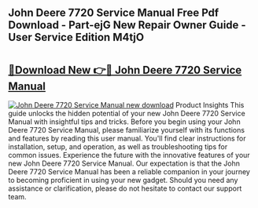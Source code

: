 ## John Deere 7720 Service Manual Free Pdf Download - Part-ejG New Repair Owner Guide - User Service Edition M4tjO

# <h2><a href="http://bc93143.oget.top/?id=John+Deere+7720+Service+Manual">🔗Download New 👉🔴 John Deere 7720 Service Manual</a></h2>

[![John Deere 7720 Service Manual new download](https://i.imgur.com/5g1atiW.png)](http://bc93143.oget.top/?id=John+Deere+7720+Service+Manual)
Product Insights This guide unlocks the hidden potential of your new John Deere 7720 Service Manual with insightful tips and tricks. Before you begin using your John Deere 7720 Service Manual, please familiarize yourself with its functions and features by reading this user manual. You'll find clear instructions for installation, setup, and operation, as well as troubleshooting tips for common issues. Experience the future with the innovative features of your new John Deere 7720 Service Manual. Our expectation is that the John Deere 7720 Service Manual has been a reliable companion in your journey to becoming proficient in using your new gadget. Should you need any assistance or clarification, please do not hesitate to contact our support team.

